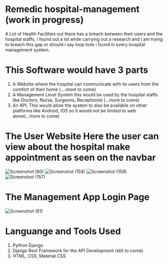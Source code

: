 # Remedic hospital-management (work in progress)
A Lot of Health Facilities out there has a breach between their users and the hospital staffs, 
i found out a lot while carrying out a research and i am trying to breach this gap or should i say loop hole i found in every hospital management system.

# This Software would have 3 parts
1. A Website where the hospital can communicate with its users from the comfort of their home (....more to come)
2. A Management Level System this would be used by the hospital staffs like Doctors, Nurse, Surgeons, Receptionist (...more to come)
3. An API, This would allow the system to also be available on other platforms like Android, IOS so it would not be limited to web alone(...more to come)

<!-- The User Website  -->
# The User Website Here the user can view about the hospital make appointment as seen on the navbar
![Screenshot (80)](https://user-images.githubusercontent.com/40686166/164814321-32c6ff29-2d8b-4e96-b424-c5792e9cfdeb.png)
![Screenshot (158)](https://user-images.githubusercontent.com/40686166/181853892-93b82d41-8fd8-4275-9ef0-4c515556d7f2.png)
![Screenshot (159)](https://user-images.githubusercontent.com/40686166/181853896-3375f442-cb98-47ca-aa12-1191d95ca838.png)
![Screenshot (157)](https://user-images.githubusercontent.com/40686166/181853898-dc3e2d78-248a-4aad-8560-611fa9d7570c.png)

<!-- The Landing Page -->
# The Management App Login Page
![Screenshot (81)](https://user-images.githubusercontent.com/40686166/164814252-21926d4d-ba79-492b-a05a-a974c82f137b.png)


# Languange and Tools Used 
1. Python Django 
2. Django Rest Framework for the API Development (still to come)
3. HTML, CSS, Material CSS
